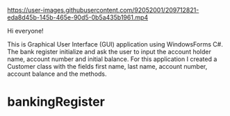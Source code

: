

https://user-images.githubusercontent.com/92052001/209712821-eda8d45b-145b-465e-90d5-0b5a435b1961.mp4

Hi everyone!

This is Graphical User Interface (GUI) application using WindowsForms C#. The bank register initialize and ask the user to input the account holder name, account number and initial balance.
For this application I created a Customer class with the fields first name, last name, account number, account balance and the methods. 

# bankingRegister
